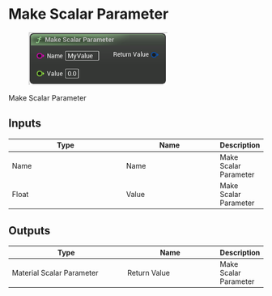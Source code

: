 # Make Scalar Parameter

<div align="left" data-full-width="false">

<figure><img src="Make_Scalar_Parameter.png" alt=""><figcaption></figcaption></figure>

</div>

Make Scalar Parameter

## Inputs

<table>
<thead><tr><th width="250">Type</th><th width="200">Name</th><th>Description</th></tr></thead>
<tbody>
<tr><td>Name</td><td>Name</td><td>Make Scalar Parameter</td></tr>
<tr><td>Float</td><td>Value</td><td>Make Scalar Parameter</td></tr>
</tbody>
</table>

## Outputs

<table>
<thead><tr><th width="250">Type</th><th width="200">Name</th><th>Description</th></tr></thead>
<tbody>
<tr><td>Material Scalar Parameter</td><td>Return Value</td><td>Make Scalar Parameter</td></tr>
</tbody>
</table>